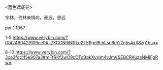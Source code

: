 <蓝色鸢尾花>

宇林，伯林亲情向，豪远，恩远

pw：1067

1-5 https://www.verybin.com/?f04248042f909ce9#U/XGCNRiN1fLe2TE9ge9hhLsc6eYj2n5s4xX8zg1bso=

8-10 https://www.verybin.com/?3ca3fdc1f5e907a3#mFfRKf2wO9cDToBpkXvxjm4vJmVSEBCRKuzaNMiFgRw=
